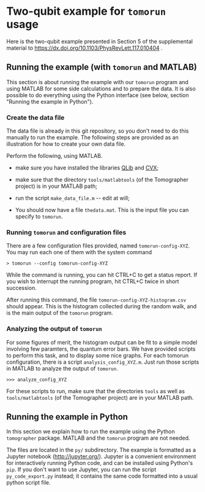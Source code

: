 
# Two-qubit example for `tomorun` usage

Here is the two-qubit example presented in Section 5 of the supplemental material to
https://dx.doi.org/10.1103/PhysRevLett.117.010404 .

## Running the example (with `tomorun` and MATLAB)

This section is about running the example with our `tomorun` program and using MATLAB for
some side calculations and to prepare the data.  It is also possible to do everything
using the Python interface (see below, section "Running the example in Python").

### Create the data file

The data file is already in this git repository, so you don't need to do this manually to
run the example.  The following steps are provided as an illustration for how to create
your own data file.

Perform the following, using MATLAB.

- make sure you have installed the libraries
  [QLib](http://www.tau.ac.il/~quantum/qlib/intro.html) and
  [CVX](http://cvxr.com/cvx/);

- make sure that the directory `tools/matlabtools` (of the Tomographer project)
  is in your MATLAB path;

- run the script `make_data_file.m` -- edit at will;

- You should now have a file `thedata.mat`. This is the input file you can
  specify to `tomorun`.

### Running `tomorun` and configuration files

There are a few configuration files provided, named `tomorun-config-XYZ`.  You
may run each one of them with the system command

    > tomorun --config tomorun-config-XYZ

While the command is running, you can hit CTRL+C to get a status report. If you
wish to interrupt the running program, hit CTRL+C twice in short succession.

After running this command, the file `tomorun-config-XYZ-histogram.csv` should
appear.  This is the histogram collected during the random walk, and is the main
output of the `tomorun` program.

### Analyzing the output of `tomorun`

For some figures of merit, the histogram output can be fit to a simple model
involving few paramters, the quantum error bars. We have provided scripts to
perform this task, and to display some nice graphs.  For each tomorun
configuration, there is a script `analysis_config_XYZ.m`.  Just run those
scripts in MATLAB to analyze the output of `tomorun`.

    >>> analyze_config_XYZ

For these scripts to run, make sure that the directories `tools` as well as
`tools/matlabtools` (of the Tomographer project) are in your MATLAB path.


## Running the example in Python

In this section we explain how to run the example using the Python `tomographer` package.
MATLAB and the `tomorun` program are not needed.

The files are located in the `py/` subdirectory. The example is formatted as a Jupyter
notebook (http://jupyter.org/). Jupyter is a convenient environment for interactively
running Python code, and can be installed using Python's `pip`. If you don't want to use
Jupyter, you can run the script `py_code_export.py` instead; it contains the same code
formatted into a usual python script file.
